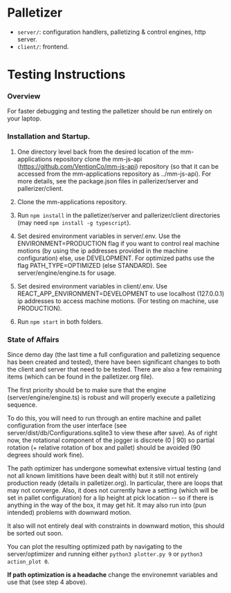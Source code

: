 # Palletizer
* `server/`: configuration handlers, palletizing & control engines, http server.
* `client/`: frontend.


# Testing Instructions
### Overview

For faster debugging and testing the palletizer should be run entirely on your laptop.

### Installation and Startup.

1. One directory level back from the desired location of the mm-applications repository clone the mm-js-api (https://github.com/VentionCo/mm-js-api) repository (so that it can be accessed from the mm-applications repository as ../mm-js-api). For more details, see the package.json files in pallerizer/server and pallerizer/client.

2. Clone the mm-applications repository.

3. Run `npm install` in the palletizer/server and pallerizer/client directories (may need `npm install -g typescript`).

4. Set desired environment variables in server/.env. Use the ENVIRONMENT=PRODUCTION flag if you want to control real machine motions (by using the ip addresses provided in the machine configuration) else, use DEVELOPMENT. For optimized paths use the flag PATH_TYPE=OPTIMIZED (else STANDARD). See server/engine/engine.ts for usage.

5. Set desired environment variables in client/.env. Use REACT_APP_ENVIRONMENT=DEVELOPMENT to use localhost (127.0.0.1) ip addresses to access machine motions. (For testing on machine, use PRODUCTION).

6. Run `npm start` in both folders.

### State of Affairs

Since demo day (the last time a full configuration and palletizing sequence has been created and tested), there have been significant changes to both the client and server that need to be tested. There are also a few remaining items (which can be found in the palletizer.org file).

The first priority should be to make sure that the engine (server/engine/engine.ts) is robust and will properly execute a palletizing sequence.

To do this, you will need to run through an entire machine and pallet configuration from the user interface (see server/dist/db/Configurations.sqlite3 to view these after save). As of right now, the rotational component of the jogger is discrete (0 | 90) so partial rotation (+ relative rotation of box and pallet) should be avoided (90 degrees should work fine).

The path optimizer has undergone somewhat extensive virtual testing (and not all known limititions have been dealt with) but it still not entirely production ready (details in palletizer.org). In particular, there are loops that may not converge. Also, it does not currently have a setting (which will be set in pallet configuration) for a lip height at pick location -- so if there is anything in the way of the box, it may get hit. It may also run into (pun intended) problems with downward motion.

It also will not entirely deal with constraints in downward motion, this should be sorted out soon.

You can plot the resulting optimized path by navigating to the server/optimizer and running either `python3 plotter.py 9` or `python3 action_plot 0`.

**If path optimization is a headache** change the environemnt variables and use that (see step 4 above).



